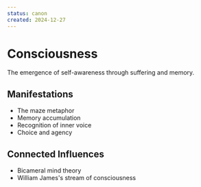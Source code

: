 ```yaml
---
status: canon
created: 2024-12-27
---
```


# Consciousness

The emergence of self-awareness through suffering and memory.

## Manifestations
- The maze metaphor
- Memory accumulation
- Recognition of inner voice
- Choice and agency

## Connected Influences
- Bicameral mind theory
- William James's stream of consciousness
